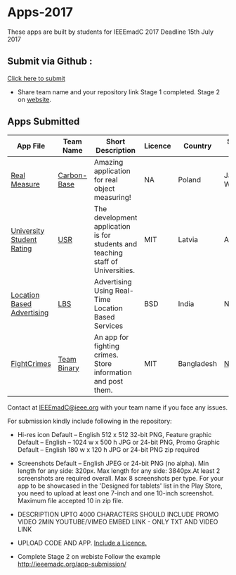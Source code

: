 # Apps-2017
These apps are built by students for IEEEmadC 2017 
Deadline 15th July 2017

## Submit via Github :
[Click here to submit](https://github.com/IEEEmadC/Apps-2017/issues/new) 
   * Share team name and your repository link 
Stage 1 completed.
Stage 2 on [website](http://ieeemadc.org/app-submission/).

## Apps Submitted 
<!-- DO NOT REMOVE THIS

If you want to add your project to the table, please use the following syntax. Just copy paste the line below and make necessary changes:

| Your app name | Team Name | Short Description | [View Project](https://github.com/Your-Github-Username/Your-Project-Name) |

Please make necessary changes and add the edited lne just below the table....
-->


| App File | Team Name | Short Description | Licence | Country | Submitted by |
|--------|--------|--------|--------|--------|--------|
|  [Real Measure](https://github.com/IEEEmadC/Apps-2017/blob/master/Carbon_Base/mierzenieOpenCV-release.apk) | [Carbon-Base](https://github.com/IEEEmadC/Apps-2017/tree/master/Carbon_Base) | Amazing application for real object measuring! | NA | Poland | Jakub Węgielewski |
|  [University Student Rating](https://github.com/IEEEmadC/Apps-2017/blob/master/University%20Student%20Rating/Code/androidclient/app-debug.apk) | [USR](https://github.com/IEEEmadC/Apps-2017/tree/master/University%20Student%20Rating) | The development application is for students and teaching staff of Universities. | MIT | Latvia | Artur Rinkis |
| [Location Based Advertising](https://github.com/IEEEmadC/Apps-2017/blob/master/LBA/LBAAndroid.apk) | [LBS](https://github.com/IEEEmadC/Apps-2017/tree/master/LBA) | Advertising Using Real-Time Location Based Services | BSD | India | Neha  |
| [FightCrimes]() | [Team Binary](https://github.com/Nishargo/FightCrimes) | An app for fighting crimes. Store information and post them. | MIT | Bangladesh | [Nishargo](https://github.com/Nishargo) |

Contact at IEEEmadC@ieee.org with your team name if you face any issues.

For submission kindly include following in the repository:
* Hi-res icon Default – English 512 x 512 32-bit PNG, Feature graphic Default – English – 1024 w x 500 h JPG or 24-bit PNG, Promo Graphic Default – English 180 w x 120 h JPG or 24-bit PNG zip required

* Screenshots Default – English JPEG or 24-bit PNG (no alpha). Min length for any side: 320px. Max length for any side: 3840px.At least 2 screenshots are required overall. Max 8 screenshots per type. For your app to be showcased in the 'Designed for tablets' list in the Play Store, you need to upload at least one 7-inch and one 10-inch screenshot. Maximum file accepted 10 in zip file.

* DESCRIPTION UPTO 4000 CHARACTERS SHOULD INCLUDE PROMO VIDEO 2MIN YOUTUBE/VIMEO EMBED LINK - ONLY TXT AND VIDEO LINK

* UPLOAD CODE AND APP. [Include a Licence.](https://choosealicense.com/)

* Complete Stage 2 on webiste Follow the example http://ieeemadc.org/app-submission/
